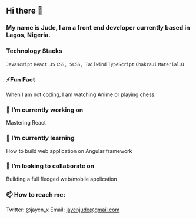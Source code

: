 ## Hi there 👋

### My name is Jude, I am a front end developer currently based in Lagos, Nigeria.

### Technology Stacks
```Javascript```
```React JS```
```CSS, SCSS, Tailwind```
```TypeScript```
```ChakraUi```
```MaterialUI```

### ⚡Fun Fact 

When I am not coding, I am watching Anime or playing chess.

### 🔭 I’m currently working on
Mastering React

### 🌱 I’m currently learning 
How to build web application on Angular framework
 

### 👯 I’m looking to collaborate on 
Building a full fledged web/mobile application 

### 📫 How to reach me: 
Twitter: @jaycn_x
Email: jaycnjude@gmail.com

<!--
**Jaycns/Jaycns** is a ✨ _special_ ✨ repository because its `README.md` (this file) appears on your GitHub profile.

Here are some ideas to get you started:

- 
- 
- 👯 I’m looking to collaborate on ...
- 🤔 I’m looking for help with ...
- 💬 Ask me about ...
- 📫 How to reach me: ...
- 
- ⚡ Fun fact: ...
-->
